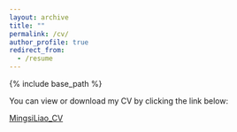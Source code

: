 ```yaml
---
layout: archive
title: ""
permalink: /cv/
author_profile: true
redirect_from:
  - /resume
---
```


{% include base_path %}

You can view or download my CV by clicking the link below:

[MingsiLiao_CV](mingsi.github.io/files/MingsiLiao_CV_2025_1.pdf)

